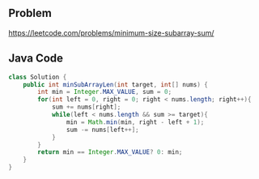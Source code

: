 ## Problem

https://leetcode.com/problems/minimum-size-subarray-sum/

## Java Code

```java
class Solution {
    public int minSubArrayLen(int target, int[] nums) {
        int min = Integer.MAX_VALUE, sum = 0;
        for(int left = 0, right = 0; right < nums.length; right++){
            sum += nums[right];
            while(left < nums.length && sum >= target){
                min = Math.min(min, right - left + 1); 
                sum -= nums[left++];
            }
        }
        return min == Integer.MAX_VALUE? 0: min;
    }
}
```